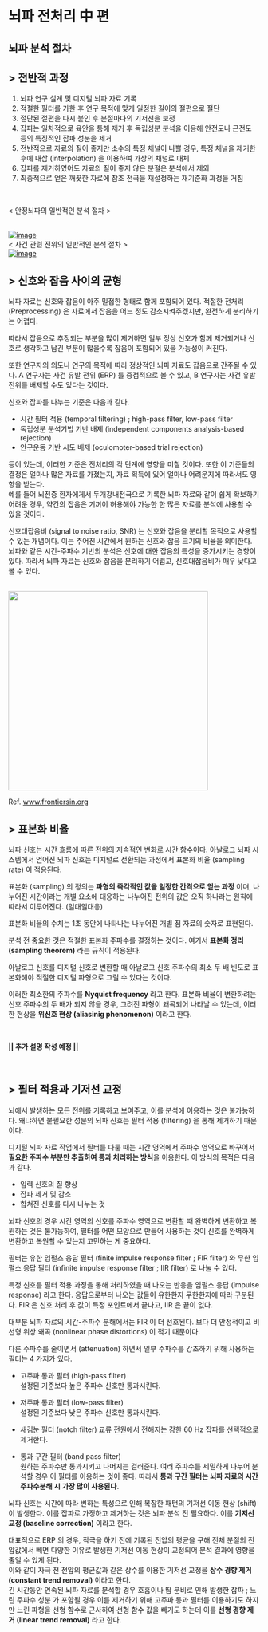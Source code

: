 # 뇌파 전처리 中 편
## 뇌파 분석 절차
## > 전반적 과정
1. 뇌파 연구 설계 및 디지털 뇌파 자료 기록
2. 적절한 필터를 가한 후 연구 목적에 맞게 일정한 길이의 절편으로 절단
3. 절단된 절편을 다시 붙인 후 분절마다의 기저선을 보정
4. 잡파는 일차적으로 육안을 통해 제거 후 독립성분 분석을 이용해 안전도나 근전도 등의 특징적인 잡파 성분을 제거
5. 전반적으로 자료의 질이 좋지만 소수의 특정 채널이 나쁠 경우, 특정 채널을 제거한 후에 내삽 (interpolation) 을 이용하여 가상의 채널로 대체
6. 잡파를 제거하였어도 자료의 질이 좋지 않은 분절은 분석에서 제외
7. 최종적으로 얻은 깨끗한 자료에 참조 전극을 재설정하는 재기준화 과정을 거침

<br>

< 안정뇌파의 일반적인 분석 절차 >

<br>
<a href="https://ibb.co/PZrZrMw"><img src="https://i.ibb.co/vxcxchZ/image.png" alt="image" border="0"></a>

<br>
< 사건 관련 전위의 일반적인 분석 절차 >

<br>
<a href="https://ibb.co/5Wwq2S5"><img src="https://i.ibb.co/BVF8wQg/image.png" alt="image" border="0"></a>


<br>

## > 신호와 잡음 사이의 균형
뇌파 자료는 신호와 잡음이 아주 밀접한 형태로 함께 포함되어 있다. 적절한 전처리 (Preprocessing) 은 자료에서 잡음을 어느 정도 감소시켜주겠지만, 완전하게 분리하기는 어렵다.  

따라서 잡음으로 추정되는 부분을 많이 제거하면 일부 정상 신호가 함께 제거되거나 신호로 생각하고 남긴 부분이 많을수록 잡음이 포함되어 있을 가능성이 커진다.

또한 연구자의 의도나 연구의 목적에 따라 정상적인 뇌파 자료도 잡음으로 간주될 수 있다. A 연구자는 사건 유발 전위 (ERP) 를 중점적으로 볼 수 있고, B 연구자는 사건 유발 전위를 배제할 수도 있다는 것이다.

신호와 잡파를 나누는 기준은 다음과 같다.  

+ 시간 필터 적용 (temporal filtering) ; high-pass filter, low-pass filter
+ 독립성분 분석기법 기반 배제 (independent components analysis-based rejection)
+ 안구운동 기반 시도 배제 (oculomoter-based trial rejection)

등이 있는데, 이러한 기준은 전처리의 각 단계에 영향을 미칠 것이다. 또한 이 기준들의 결정은 얼마나 많은 자료를 가졌는지, 자료 획득에 있어 얼마나 어려운지에 따라서도 영향을 받는다.  
예를 들어 뇌전증 환자에게서 두개강내전극으로 기록한 뇌파 자료와 같이 쉽게 확보하기 어려운 경우, 약간의 잡음은 기꺼이 허용해야 가능한 한 많은 자료를 분석에 사용할 수 있을 것이다.

신호대잡음비 (signal to noise ratio, SNR) 는 신호와 잡음을 분리할 목적으로 사용할 수 있는 개념이다. 이는 주어진 시간에서 원하는 신호와 잡음 크기의 비율을 의미한다. 뇌파와 같은 시간-주파수 기반의 분석은 신호에 대한 잡음의 특성을 증가시키는 경향이 있다. 따라서 뇌파 자료는 신호와 잡음을 분리하기 어렵고, 신호대잡음비가 매우 낮다고 볼 수 있다.

<br>

<img src="https://www.frontiersin.org/files/Articles/600543/fnins-15-600543-HTML-r1/image_m/fnins-15-600543-g001.jpg" width="400" height="400"/>

Ref. www.frontiersin.org

## > 표본화 비율
뇌파 신호는 시간 흐름에 따른 전위의 지속적인 변화로 시간 함수이다. 아날로그 뇌파 시스템에서 얻어진 뇌파 신호는 디지털로 전환되는 과정에서 표본화 비율 (sampling rate) 이 적용된다. 

표본화 (sampling) 의 정의는 **파형의 즉각적인 값을 일정한 간격으로 얻는 과정** 이며, 나누어진 시간이라는 개별 요소에 대응하는 나누어진 전위의 값은 오직 하나라는 원칙에 따라서 이루어진다. (일대일대응)

표본화 비율의 수치는 1초 동안에 나타나는 나누어진 개별 점 자료의 숫자로 표현된다.

분석 전 중요한 것은 적절한 표본화 주파수를 결정하는 것이다. 여기서 **표본화 정리 (sampling theorem)** 라는 규칙이 적용된다.

아날로그 신호를 디지털 신호로 변환할 때 아날로그 신호 주파수의 최소 두 배 빈도로 표본화해야 적절한 디지털 파형으로 그릴 수 있다는 것이다.

이러한 최소한의 주파수를 **Nyquist frequency** 라고 한다. 표본화 비율이 변환하려는 신호 주파수의 두 배가 되지 않을 경우, 그려진 파형이 왜곡되어 나타날 수 있는데, 이러한 현상을 **위신호 현상 (aliasinig phenomenon)** 이라고 한다.

<br>

**|| 추가 설명 작성 예정 ||**

<br>

## > 필터 적용과 기저선 교정
뇌에서 발생하는 모든 전위를 기록하고 보여주고, 이를 분석에 이용하는 것은 불가능하다. 왜냐하면 불필요한 성분의 뇌파 신호는 필터 적용 (filtering) 을 통해 제거하기 때문이다.  

디지털 뇌파 자료 작업에서 필터를 다룰 때는 시간 영역에서 주파수 영역으로 바꾸어서 **필요한 주파수 부분만 추출하여 통과 처리하는 방식**을 이용한다. 이 방식의 목적은 다음과 같다.  

+ 입력 신호의 질 향상
+ 잡파 제거 및 감소
+ 합쳐진 신호를 다시 나누는 것

뇌파 신호의 경우 시간 영역의 신호를 주파수 영역으로 변환할 때 완벽하게 변환하고 복원하는 것은 불가능하여, 필터를 어떤 모양으로 만들어 사용하는 것이 신호를 완벽하게 변환하고 복원할 수 있는지 고민하는 게 중요하다.

필터는 유한 임펄스 응답 필터 (finite impulse response filter ; FIR filter) 와 무한 임펄스 응답 필터 (infinite impulse response filter ; IIR filter) 로 나눌 수 있다.  

특정 신호를 필터 적용 과정을 통해 처리하였을 때 나오는 반응을 임펄스 응답 (impulse response) 라고 한다. 응답으로부터 나오는 값들이 유한한지 무한한지에 따라 구분된다. FIR 은 신호 처리 후 값이 특정 포인트에서 끝나고, IIR 은 끝이 없다.

대부분 뇌파 자료의 시간-주파수 분해에서는 FIR 이 더 선호된다. 보다 더 안정적이고 비선형 위상 왜곡 (nonlinear phase distortions) 이 적기 때문이다. 

다른 주파수를 줄이면서 (attenuation) 하면서 일부 주파수를 강조하기 위해 사용하는 필터는 4 가지가 있다.  

- 고주파 통과 필터 (high-pass filter)  
설정된 기준보다 높은 주파수 신호만 통과시킨다.


- 저주파 통과 필터 (low-pass filter)  
설정된 기준보다 낮은 주파수 신호만 통과시킨다.

- 새김눈 필터 (notch filter)
교류 전원에서 전해지는 강한 60 Hz 잡파를 선택적으로 제거한다.

- 통과 구간 필터 (band pass filter)  
원하는 주파수만 통과시키고 나머지는 걸러준다. 여러 주파수를 세밀하게 나누어 분석할 경우 이 필터를 이용하는 것이 좋다. 따라서 **통과 구간 필터는 뇌파 자료의 시간주파수분해 시 가장 많이 사용된다.**

뇌파 신호는 시간에 따라 변하는 특성으로 인해 복잡한 패턴의 기저선 이동 현상 (shift) 이 발생한다. 이를 잡파로 가정하고 제거하는 것은 뇌파 분석 전 필요하다. 이를 **기저선 교정 (baseline correction)** 이라고 한다.  

대표적으로 ERP 의 경우, 작극을 하기 전에 기록된 전압의 평균을 구해 전체 분절의 전압값에서 빼면 다양한 이유로 발생한 기저선 이동 현상이 교정되어 분석 결과에 영향을 줄일 수 있게 된다.  
이와 같이 자극 전 전압의 평균값과 같은 상수를 이용한 기저선 교정을 **상수 경향 제거 (constant trend removal)** 이라고 한다.  
긴 시간동안 연속된 뇌파 자료를 분석할 경우 호흡이나 땀 분비로 인해 발생한 잡파 ; 느린 주파수 성분 가 포함될 경우 이를 제거하기 위해 고주파 통과 필터를 이용하기도 하지만 느린 파형을 선형 함수로 근사하여 선형 함수 값을 빼기도 하는데 이를 **선형 경향 제거 (linear trend removal)** 라고 한다.
